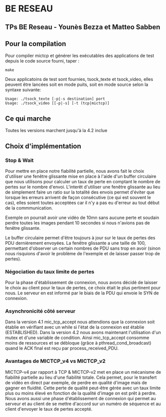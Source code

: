 # BE RESEAU
## TPs BE Reseau - Younès Bezza et Matteo Sabben

## Pour la compilation

Pour compiler mictcp et générer les exécutables des applications de test depuis le code source fourni, taper :

    make

Deux applicatoins de test sont fournies, tsock_texte et tsock_video, elles peuvent être lancées soit en mode puits, soit en mode source selon la syntaxe suivante:

    Usage: ./tsock_texte [-p|-s destination] port
    Usage: ./tsock_video [[-p|-s] [-t (tcp|mictcp)]
    

## Ce qui marche

Toutes les versions marchent jusqu'à la 4.2 inclue

## Choix d'implémentation

### Stop & Wait

Pour mettre en place notre fiabilité partielle, nous avons fait le choix d'utiliser une fenêtre glissante mise en place à l'aide d'un buffer circulaire que nous utilisons pour calculer un taux de perte en comptant le nombre de pertes sur le nombre d'envoi. L'interêt d'utiliser une fenêtre glissante au lieu de simplement faire un ratio sur la totalité des envois permet d'éviter que lorsque les erreurs arrivent de façon consécutive (ce qui est souvent le cas), elles soient toutes acceptées car il n'y a pas eu d'erreur au tout début de la commmunication. 

Exemple on pourrait avoir une vidéo de 10mn sans aucune perte et soudain perdre toutes les images pendant 10 secondes si nous n'avions pas de fenêtre glissante. 

Le buffer circulaire permet d'être toujours à jour sur le taux de pertes des PDU dernièrement envoyées. La fenêtre glissante a une taille de 100, permettant d'observer un certain nombres de PDU sans trop en avoir (sinon nous risquions d'avoir le problème de l'exemple et de laisser passer trop de pertes).

### Négociation du taux limite de pertes

Pour la phase d'établissement de connexion, nous avons décidé de laisser le choix au client pour le taux de pertes, ce choix était le plus pertinent pour nous. Le serveur en est informé par le biais de la PDU qui envoie le SYN de connexion.

### Asynchronicité côté serveur

Dans la version 4.1 mic_tcp_accept nous attendions que la connexion soit établie en vérifiant avec un while si l'état de la connexion est établie (ESTABLISHED). Dans la version 4.2 nous avons maintenant l'utilisation d'un mutex et d'une variable de condition. Ainsi mic_tcp_accept consomme moins de ressources et se débloque (grâce à pthread_cond_broadcast) quand le ACK final est reçu par process_received_PDU.

### Avantages de MICTCP_v4 vs MICTCP_v2

MICTCP-v4 par rapport à TCP & MICTCP-v2 met en place un mécanisme de fiabilité partielle au lieu d'une fiabilité totale. Cela permet, pour le transfert de vidéo en direct par exemple, de perdre en qualité d'image mais de gagner en fluidité. Cette perte de qualité peut-être gérée avec un taux limite plus ou moins élevé en fonction de la qualité d'image on est prêt à perdre. Nous avons aussi une phase d'établissement de connexion qui permet au serveur et au client de se mettre d'accord sur un numéro de séquence et au client d'envoyer le taux de pertes accepté.
